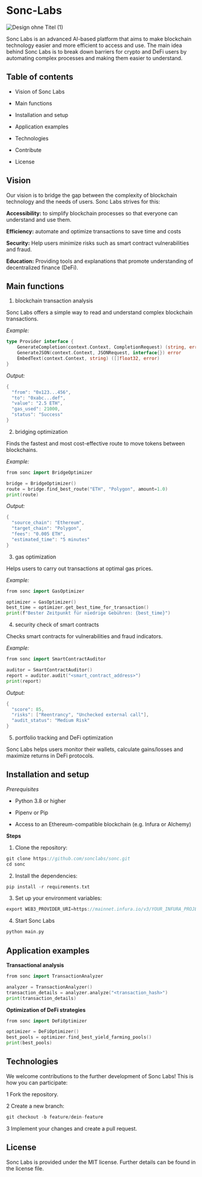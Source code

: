 # Sonc-Labs


![Design ohne Titel (1)](https://github.com/user-attachments/assets/4c091823-185e-4654-a10d-05b7adf6a8b8)

Sonc Labs is an advanced AI-based platform that aims to make blockchain technology easier and more efficient to access and use. The main idea behind Sonc Labs is to break down barriers for crypto and DeFi users by automating complex processes and making them easier to understand.


## Table of contents

- Vision of Sonc Labs

- Main functions

- Installation and setup

- Application examples

- Technologies

- Contribute

- License

## Vision

Our vision is to bridge the gap between the complexity of blockchain technology and the needs of users. Sonc Labs strives for this:

**Accessibility:** to simplify blockchain processes so that everyone can understand and use them.

**Efficiency:** automate and optimize transactions to save time and costs

**Security:** Help users minimize risks such as smart contract vulnerabilities and fraud.

**Education:** Providing tools and explanations that promote understanding of decentralized finance (DeFi).

## Main functions

1. blockchain transaction analysis

Sonc Labs offers a simple way to read and understand complex blockchain transactions.

*Example:*


```go
type Provider interface {
    GenerateCompletion(context.Context, CompletionRequest) (string, error)
    GenerateJSON(context.Context, JSONRequest, interface{}) error
    EmbedText(context.Context, string) ([]float32, error)
}
```

*Output:*

```go
{
  "from": "0x123...456",
  "to": "0xabc...def",
  "value": "2.5 ETH",
  "gas_used": 21000,
  "status": "Success"
}
```

2. bridging optimization

Finds the fastest and most cost-effective route to move tokens between blockchains.

*Example:*

```go
from sonc import BridgeOptimizer

bridge = BridgeOptimizer()
route = bridge.find_best_route("ETH", "Polygon", amount=1.0)
print(route)
```

*Output:*

```go
{
  "source_chain": "Ethereum",
  "target_chain": "Polygon",
  "fees": "0.005 ETH",
  "estimated_time": "5 minutes"
}
```

3. gas optimization

Helps users to carry out transactions at optimal gas prices.

*Example:*

```go
from sonc import GasOptimizer

optimizer = GasOptimizer()
best_time = optimizer.get_best_time_for_transaction()
print(f"Bester Zeitpunkt für niedrige Gebühren: {best_time}")
```

4. security check of smart contracts

Checks smart contracts for vulnerabilities and fraud indicators.

*Example:*

```go
from sonc import SmartContractAuditor

auditor = SmartContractAuditor()
report = auditor.audit("<smart_contract_address>")
print(report)
```

*Output:*

```go
{
  "score": 85,
  "risks": ["Reentrancy", "Unchecked external call"],
  "audit_status": "Medium Risk"
}
```

5. portfolio tracking and DeFi optimization

Sonc Labs helps users monitor their wallets, calculate gains/losses and maximize returns in DeFi protocols.


## Installation and setup

*Prerequisites*

- Python 3.8 or higher

- Pipenv or Pip

- Access to an Ethereum-compatible blockchain (e.g. Infura or Alchemy)

**Steps**

1. Clone the repository:

```go
git clone https://github.com/sonclabs/sonc.git
cd sonc
```

2. Install the dependencies:

```go
pip install -r requirements.txt
```

3. Set up your environment variables:

```go
export WEB3_PROVIDER_URI=https://mainnet.infura.io/v3/YOUR_INFURA_PROJECT_ID
```

4. Start Sonc Labs

```go
python main.py
```

## Application examples

**Transactional analysis**

```go
from sonc import TransactionAnalyzer

analyzer = TransactionAnalyzer()
transaction_details = analyzer.analyze("<transaction_hash>")
print(transaction_details)
```

**Optimization of DeFi strategies**

```go
from sonc import DeFiOptimizer

optimizer = DeFiOptimizer()
best_pools = optimizer.find_best_yield_farming_pools()
print(best_pools)
```

## Technologies

We welcome contributions to the further development of Sonc Labs! This is how you can participate:

1 Fork the repository.

2 Create a new branch:

```go
git checkout -b feature/dein-feature
```

3 Implement your changes and create a pull request.

## License

Sonc Labs is provided under the MIT license. Further details can be found in the license file.
